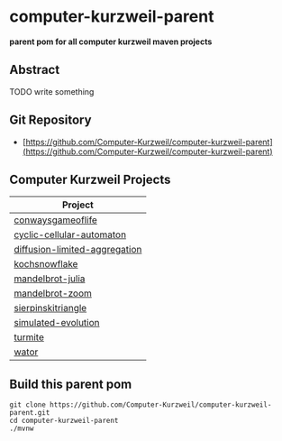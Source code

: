 # computer-kurzweil-parent

**parent pom for all computer kurzweil maven projects**

## Abstract
TODO write something

## Git Repository
* [https://github.com/Computer-Kurzweil/computer-kurzweil-parent](https://github.com/Computer-Kurzweil/computer-kurzweil-parent)

## Computer Kurzweil Projects

| Project                                                                                             |
|-----------------------------------------------------------------------------------------------------|
| [conwaysgameoflife](https://java.woehlke.org/conwaysgameoflife)                                     |
| [cyclic-cellular-automaton](https://java.woehlke.org/cyclic-cellular-automaton)                     |
| [diffusion-limited-aggregation](https://java.woehlke.org/diffusion-limited-aggregation)             |
| [kochsnowflake](https://java.woehlke.org/kochsnowflake)                                             |
| [mandelbrot-julia](https://java.woehlke.org/mandelbrot-julia)                                       |
| [mandelbrot-zoom](https://java.woehlke.org/mandelbrot-zoom)                                         |
| [sierpinskitriangle](https://java.woehlke.org/)                                                     |
| [simulated-evolution](https://java.woehlke.org/simulated-evolution)                                 |
| [turmite](https://java.woehlke.org/turmite)                                                         |
| [wator](https://java.woehlke.org/wator)                                                             |

## Build this parent pom

```
git clone https://github.com/Computer-Kurzweil/computer-kurzweil-parent.git
cd computer-kurzweil-parent
./mvnw
```
